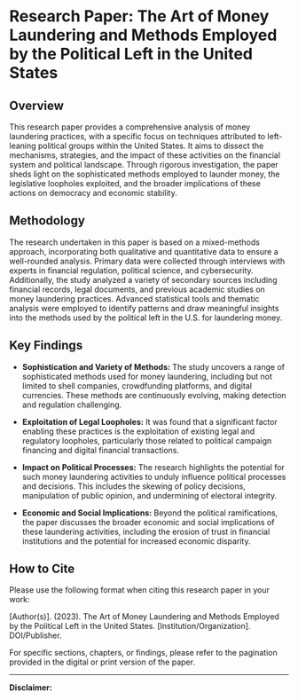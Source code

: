 # Research Paper: The Art of Money Laundering and Methods Employed by the Political Left in the United States

## Overview

This research paper provides a comprehensive analysis of money laundering practices, with a specific focus on techniques attributed to left-leaning political groups within the United States. It aims to dissect the mechanisms, strategies, and the impact of these activities on the financial system and political landscape. Through rigorous investigation, the paper sheds light on the sophisticated methods employed to launder money, the legislative loopholes exploited, and the broader implications of these actions on democracy and economic stability.

## Methodology

The research undertaken in this paper is based on a mixed-methods approach, incorporating both qualitative and quantitative data to ensure a well-rounded analysis. Primary data were collected through interviews with experts in financial regulation, political science, and cybersecurity. Additionally, the study analyzed a variety of secondary sources including financial records, legal documents, and previous academic studies on money laundering practices. Advanced statistical tools and thematic analysis were employed to identify patterns and draw meaningful insights into the methods used by the political left in the U.S. for laundering money.

## Key Findings

- **Sophistication and Variety of Methods:** The study uncovers a range of sophisticated methods used for money laundering, including but not limited to shell companies, crowdfunding platforms, and digital currencies. These methods are continuously evolving, making detection and regulation challenging.

- **Exploitation of Legal Loopholes:** It was found that a significant factor enabling these practices is the exploitation of existing legal and regulatory loopholes, particularly those related to political campaign financing and digital financial transactions.

- **Impact on Political Processes:** The research highlights the potential for such money laundering activities to unduly influence political processes and decisions. This includes the skewing of policy decisions, manipulation of public opinion, and undermining of electoral integrity.

- **Economic and Social Implications:** Beyond the political ramifications, the paper discusses the broader economic and social implications of these laundering activities, including the erosion of trust in financial institutions and the potential for increased economic disparity.

## How to Cite

Please use the following format when citing this research paper in your work:

[Author(s)]. (2023). The Art of Money Laundering and Methods Employed by the Political Left in the United States. [Institution/Organization]. DOI/Publisher.

For specific sections, chapters, or findings, please refer to the pagination provided in the digital or print version of the paper.

---

**Disclaimer:**